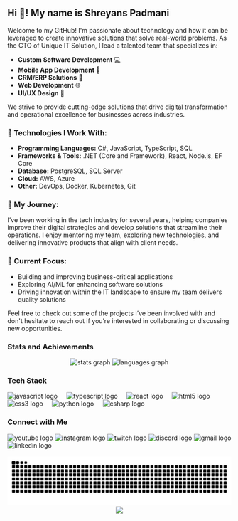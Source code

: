 
<h2 align="left">Hi 👋! My name is Shreyans Padmani</h2>
<!-- I'm the Chief Technology Officer (CTO) at Unique IT Solution -->
<p>Welcome to my GitHub! I'm passionate about technology and how it can be leveraged to create innovative solutions that solve real-world problems. As the CTO of Unique IT Solution, I lead a talented team that specializes in:</p>

<ul>
    <li><strong>Custom Software Development</strong> 💻</li>
    <li><strong>Mobile App Development</strong> 📱</li>
    <li><strong>CRM/ERP Solutions</strong> 🔧</li>
    <li><strong>Web Development</strong> 🌐</li>
    <li><strong>UI/UX Design</strong> 🎨</li>
</ul>

<p>We strive to provide cutting-edge solutions that drive digital transformation and operational excellence for businesses across industries.</p>

<h3>🚀 Technologies I Work With:</h3>
<ul>
    <li><strong>Programming Languages:</strong> C#, JavaScript, TypeScript, SQL</li>
    <li><strong>Frameworks & Tools:</strong> .NET (Core and Framework), React, Node.js, EF Core</li>
    <li><strong>Database:</strong> PostgreSQL, SQL Server</li>
    <li><strong>Cloud:</strong> AWS, Azure</li>
    <li><strong>Other:</strong> DevOps, Docker, Kubernetes, Git</li>
</ul>

<h3>💼 My Journey:</h3>
<p>I’ve been working in the tech industry for several years, helping companies improve their digital strategies and develop solutions that streamline their operations. I enjoy mentoring my team, exploring new technologies, and delivering innovative products that align with client needs.</p>

<h3>🌱 Current Focus:</h3>
<ul>
    <li>Building and improving business-critical applications</li>
    <li>Exploring AI/ML for enhancing software solutions</li>
    <li>Driving innovation within the IT landscape to ensure my team delivers quality solutions</li>
</ul>

<p>Feel free to check out some of the projects I’ve been involved with and don't hesitate to reach out if you’re interested in collaborating or discussing new opportunities.</p>

### Stats and Achievements
<div align="center">
  <img src="https://github-readme-stats.vercel.app/api?username=shreyansuni&hide_title=false&hide_rank=false&show_icons=true&include_all_commits=true&count_private=true&disable_animations=false&theme=dracula&locale=en&hide_border=false" height="150" alt="stats graph"  />
  <img src="https://github-readme-stats.vercel.app/api/top-langs?username=shreyansuni&locale=en&hide_title=false&layout=compact&card_width=320&langs_count=5&theme=dracula&hide_border=false" height="150" alt="languages graph"  />
</div>



### Tech Stack
<div align="left">
  <img src="https://cdn.jsdelivr.net/gh/devicons/devicon/icons/javascript/javascript-original.svg" height="30" alt="javascript logo"  />
  <img width="12" />
  <img src="https://cdn.jsdelivr.net/gh/devicons/devicon/icons/typescript/typescript-original.svg" height="30" alt="typescript logo"  />
  <img width="12" />
  <img src="https://cdn.jsdelivr.net/gh/devicons/devicon/icons/react/react-original.svg" height="30" alt="react logo"  />
  <img width="12" />
  <img src="https://cdn.jsdelivr.net/gh/devicons/devicon/icons/html5/html5-original.svg" height="30" alt="html5 logo"  />
  <img width="12" />
  <img src="https://cdn.jsdelivr.net/gh/devicons/devicon/icons/css3/css3-original.svg" height="30" alt="css3 logo"  />
  <img width="12" />
  <img src="https://cdn.jsdelivr.net/gh/devicons/devicon/icons/python/python-original.svg" height="30" alt="python logo"  />
  <img width="12" />
  <img src="https://cdn.jsdelivr.net/gh/devicons/devicon/icons/csharp/csharp-original.svg" height="30" alt="csharp logo"  />
</div>

### Connect with Me
<div align="left">
  <img src="https://img.shields.io/static/v1?message=Youtube&logo=youtube&label=&color=FF0000&logoColor=white&labelColor=&style=for-the-badge" height="35" alt="youtube logo"  />
  <img src="https://img.shields.io/static/v1?message=Instagram&logo=instagram&label=&color=E4405F&logoColor=white&labelColor=&style=for-the-badge" height="35" alt="instagram logo"  />
  <img src="https://img.shields.io/static/v1?message=Twitch&logo=twitch&label=&color=9146FF&logoColor=white&labelColor=&style=for-the-badge" height="35" alt="twitch logo"  />
  <img src="https://img.shields.io/static/v1?message=Discord&logo=discord&label=&color=7289DA&logoColor=white&labelColor=&style=for-the-badge" height="35" alt="discord logo"  />
  <img src="https://img.shields.io/static/v1?message=Gmail&logo=gmail&label=&color=D14836&logoColor=white&labelColor=&style=for-the-badge" height="35" alt="gmail logo"  />
  <img src="https://img.shields.io/static/v1?message=LinkedIn&logo=linkedin&label=&color=0077B5&logoColor=white&labelColor=&style=for-the-badge" height="35" alt="linkedin logo"  />
</div>

<br clear="both">

<img src="https://raw.githubusercontent.com/shreyansuni/shreyansuni/output/snake.svg" alt="Snake animation" />

<div align="center">
  <img src="https://profile-counter.glitch.me/shreyansuni/count.svg?"  />
</div>

